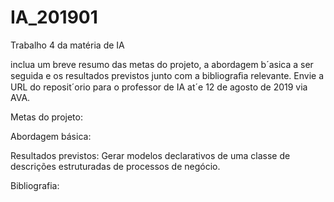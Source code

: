 # IA_201901
Trabalho 4 da matéria de IA

inclua um breve resumo das metas do projeto, a abordagem b´asica a ser seguida e os resultados previstos junto com a bibliograﬁa relevante. Envie a URL do reposit´orio para o professor de IA at´e 12 de agosto de 2019 via AVA.

Metas do projeto:


Abordagem básica:

Resultados previstos:
Gerar modelos declarativos de uma classe de descrições estruturadas de processos de negócio.

Bibliografia:
